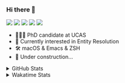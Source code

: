 ### Hi there 👋

[![](https://img.shields.io/badge/-Email-325180?logo=maildotru&logoColor=white&style=flat-square)](mailto:wang@tianshu.me)
[![](https://img.shields.io/badge/-GitHub-black?logo=GitHub&style=flat-square)](https://github.com/tshu-w)
[![](https://img.shields.io/badge/-Telegram-26a5e4?labelColor=fafafa&logo=telegram&style=flat-square)](https://t.me/tshu_w) 
[![](https://img.shields.io/badge/-Twitter-1da1f2?logo=Twitter&logoColor=white&style=flat-square)](https://twitter.com/tshu_w)
[![](https://komarev.com/ghpvc/?username=tshu-w&color=blueviolet&style=flat-square)]()



- 🧑🏻‍🎓 PhD candidate at UCAS
- 🔭 Currently interested in Entity Resolution
- 🛠 macOS & Emacs & ZSH
- 🚧 Under construction...

<details>

<summary>GitHub Stats</summary>

![Tianshu's GitHub stats](https://github-readme-stats.vercel.app/api?username=tshu-w&show_icons=true&theme=buefy&count_private=true)
  
</details>


<details>
  <summary>Wakatime Stats</summary>

  Currently, files accessed by tramp cannot be tracked by wakatime, see https://github.com/wakatime/wakatime-mode/issues/27
  <br>
  
<!--START_SECTION:waka-->
**I'm an Early 🐤** 

```text
🌞 Morning    55 commits     █████░░░░░░░░░░░░░░░░░░░░   20.68% 
🌆 Daytime    149 commits    ██████████████░░░░░░░░░░░   56.02% 
🌃 Evening    56 commits     █████░░░░░░░░░░░░░░░░░░░░   21.05% 
🌙 Night      6 commits      ░░░░░░░░░░░░░░░░░░░░░░░░░   2.26%

```
📅 **I'm Most Productive on Monday** 

```text
Monday       55 commits     █████░░░░░░░░░░░░░░░░░░░░   20.68% 
Tuesday      41 commits     ███░░░░░░░░░░░░░░░░░░░░░░   15.41% 
Wednesday    19 commits     █░░░░░░░░░░░░░░░░░░░░░░░░   7.14% 
Thursday     18 commits     █░░░░░░░░░░░░░░░░░░░░░░░░   6.77% 
Friday       36 commits     ███░░░░░░░░░░░░░░░░░░░░░░   13.53% 
Saturday     53 commits     █████░░░░░░░░░░░░░░░░░░░░   19.92% 
Sunday       44 commits     ████░░░░░░░░░░░░░░░░░░░░░   16.54%

```


📊 **This Week I Spent My Time On** 

```text
💬 Programming Languages: 
sh                       14 hrs 2 mins       ██████████████░░░░░░░░░░░   58.07% 
Org                      8 hrs 6 mins        ████████░░░░░░░░░░░░░░░░░   33.55% 
Emacs Lisp               1 hr 24 mins        █░░░░░░░░░░░░░░░░░░░░░░░░   5.82% 
Other                    18 mins             ░░░░░░░░░░░░░░░░░░░░░░░░░   1.24% 
Python                   16 mins             ░░░░░░░░░░░░░░░░░░░░░░░░░   1.17%

🔥 Editors: 
Zsh                      14 hrs 8 mins       ██████████████░░░░░░░░░░░   58.51% 
Emacs                    10 hrs 1 min        ██████████░░░░░░░░░░░░░░░   41.49%

🐱‍💻 Projects: 
Terminal                 8 hrs 58 mins       █████████░░░░░░░░░░░░░░░░   37.15% 
Unknown Project          8 hrs 11 mins       ████████░░░░░░░░░░░░░░░░░   33.91% 
deep-learning-project-tem2 hrs 25 mins       ██░░░░░░░░░░░░░░░░░░░░░░░   10.06% 
emacs                    1 hr 41 mins        █░░░░░░░░░░░░░░░░░░░░░░░░   7.01% 
dotfiles                 1 hr 33 mins        █░░░░░░░░░░░░░░░░░░░░░░░░   6.42%

💻 Operating System: 
Mac                      14 hrs 27 mins      ███████████████░░░░░░░░░░   59.83% 
Linux                    9 hrs 42 mins       ██████████░░░░░░░░░░░░░░░   40.17%

```

**I Mostly Code in Python** 

```text
Python                   6 repos             ████████░░░░░░░░░░░░░░░░░   33.33% 
HTML                     2 repos             ██░░░░░░░░░░░░░░░░░░░░░░░   11.11% 
Emacs Lisp               2 repos             ██░░░░░░░░░░░░░░░░░░░░░░░   11.11% 
JavaScript               2 repos             ██░░░░░░░░░░░░░░░░░░░░░░░   11.11% 
TeX                      2 repos             ██░░░░░░░░░░░░░░░░░░░░░░░   11.11%

```



 Last Updated on 26/11/2021
<!--END_SECTION:waka-->
</details>
